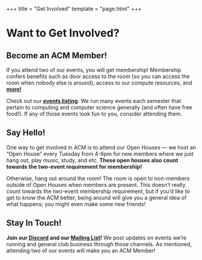 +++
title = "Get Involved"
template = "page.html"
+++

Want to Get Involved?
============

Become an ACM Member!
--------------------

If you attend two of our events, you will get membership! Membership confers benefits such as door access to the room (so you can access the room when nobody else is around), access to our compute resources, and **[more!](https://acm.umn.edu/room/#membership-benefits)** 

Check out our **[events listing](https://acm.umn.edu/events/)**. We run many events each semester that pertain to computing and computer science generally (and often have free food!). If any of those events look fun to you, consider attending them. 

Say Hello!
----------

One way to get involved in ACM is to attend our Open Houses — we host an “Open House” every Tuesday from 4-6pm for new members where we just hang out, play music, study, and etc. **These open houses also count towards the two-event requirement for membership!**

Otherwise, hang out around the room! The room is open to non-members outside of Open Houses when members are present. This doesn’t really count towards the two-event membership requirement, but if you’d like to get to know the ACM better, being around will give you a general idea of what happens; you might even make some new friends!


Stay In Touch!
-------------

**Join our [Discord](https://discord.gg/Uzt3adQ) and our [Mailing List](https://z.umn.edu/acmnews)!** We post updates on events we’re running and general club business through those channels. As mentioned, attending two of our events will make you an ACM Member!